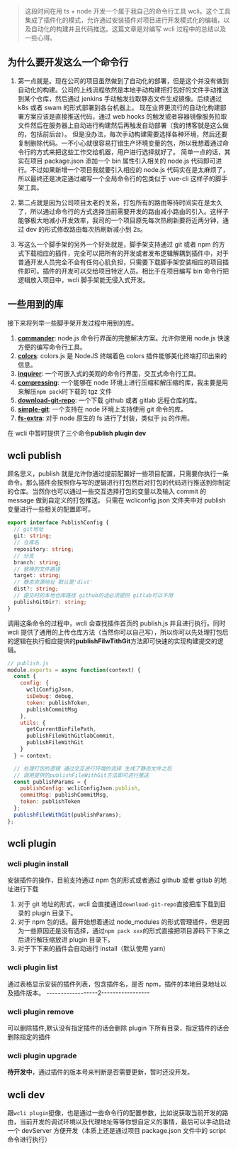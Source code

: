 > 这段时间在用 ts + node 开发一个属于我自己的命令行工具 wcli。这个工具集成了插件化的模式，允许通过安装插件对项目进行开发模式化的编辑，以及自动化的构建并且代码推送。这篇文章是对编写 wcli 过程中的总结以及一些心得。

## 为什么要开发这么一个命令行

1. 第一点就是。现在公司的项目虽然做到了自动化的部署，但是这个并没有做到自动化的构建。公司的上线流程依然是本地手动构建把打包好的文件手动推送到某个仓库，然后通过 jenkins 手动触发拉取静态文件生成镜像。后续通过 k8s 或者 swam 的形式部署到各台机器上。
   现在业界更流行的自动化构建部署方案应该是直接推送代码，通过 web hooks 的触发或者容器镜像服务拉取文件然后在服务器上自动进行构建然后再触发自动部署（我的博客就是这么做的，包括前后台）。
   但是没办法，每次手动构建需要选择各种环境，然后还要复制删除代码。一不小心就很容易打错生产环境变量的包，所以我想着通过命令行的方式来把这些工作交给机器，用户进行选择就好了。
   简单一点的话，其实在项目 package.json 添加一个 bin 属性引入相关的 node.js 代码即可进行。不过如果新增一个项目我就要引入相应的 node.js 代码实在是太麻烦了，所以最终还是决定通过编写一个全局命令行的包类似于 vue-cli 这样子的脚手架工具。

2) 第二点就是因为公司项目太老的关系，打包所有的路由等待时间实在是太久了，所以通过命令行的方式选择当前需要开发的路由减小路由的引入。这样子能够极大地减小开发效率，我司的一个项目原先每次热刷新要将近两分钟，通过 dev 的形式修改路由每次热刷新减小到 2s。

3) 写这么一个脚手架的另外一个好处就是，脚手架支持通过 git 或者 npm 的方式下载相应的插件，完全可以把所有的开发或者发布逻辑解耦到插件中，对于普通开发人员完全不会有任何心肌负担，只需要下载脚手架安装相应的项目插件即可。插件的开发可以交给项目特定人员。相比于在项目编写 bin 命令行把逻辑放入项目中，wcli 脚手架能无侵入式开发。

## 一些用到的库

接下来将列举一些脚手架开发过程中用到的库。

1. [**commander**](https://github.com/tj/commander.js): node.js 命令行界面的完整解决方案。允许你使用 node.js 快速方便的编写命令行工具。
2. [**colors**](https://github.com/Marak/colors.js): colors.js 是 NodeJS 终端着色 colors 插件能够美化终端打印出来的信息。
3. [**inquirer**](https://github.com/Marak/colors.js): 一个可嵌入式的美观的命令行界面，交互式命令行工具。
4. [**compressing**](https://www.npmjs.com/package/compressing): 一个能够在 node 环境上进行压缩和解压缩的库，我主要是用来解压`npm pack`时下载的 tgz 文件
5. [**download-git-repo**](https://www.npmjs.com/package/download-git-repo): 一个下载 github 或者 gitlab 远程仓库的库。
6. [**simple-git**](https://www.npmjs.com/package/simple-git): 一个支持在 node 环境上支持使用 git 命令的库。
7. [**fs-extra**](https://www.npmjs.com/package/fs-extra): 对于 node 原生的 fs 进行了封装，类似于 jq 的作用。

在 wcli 中暂时提供了三个命令**publish plugin dev**

## wcli publish

顾名思义，publish 就是允许你通过提前配置好一些项目配置，只需要你执行一条命令。那么插件会按照你与写的逻辑进行打包然后对打包的代码进行推送到你制定的仓库。当然你也可以通过一些交互选择打包的变量以及输入 commit 的 message 做到自定义的打包推送。
只需在 wcliconfig.json 文件夹中对 publish 变量进行一些相关的配置即可。

```ts
export interface PublishConfig {
  // git地址
  git: string;
  // 仓库名
  repository: string;
  // 分支
  branch: string;
  // 替换的文件路径
  target: string;
  // 静态资源地址 默认是'dist'
  dist?: string;
  // 提交时的本地仓库路径 github的话必须提供 gitlab可以不用
  publishGitDir?: string;
}
```

调用这条命令的过程中，wcli 会查找插件首页的 publish.js 并且进行执行。同时 wcli 提供了通用的上传仓库方法（当然你可以自己写），所以你可以先处理打包后的逻辑在执行相应提供的**publishFilwTithGit**方法即可快速的实现构建提交的逻辑。

```js
// publish.js
module.exports = async function(context) {
  const {
    config: {
      wcliConfigJson,
      isDebug: debug,
      token: publishToken,
      publishCommitMsg
    },
    utils: {
      getCurrentBinFilePath,
      publishFileWithGitlabCommit,
      publishFileWithGit
    }
  } = context;

  // 处理打包的逻辑 通过交互进行环境的选择 生成了静态文件之后
  // 调用提供的publishFileWithGit方法即可进行推送
  const publishParams = {
    publishConfig: wcliConfigJson.publish,
    commitMsg: publishCommitMsg,
    token: publishToken
  };
  publishFileWithGit(publishParams);
};
```

## wcli plugin

### wcli plugin install

安装插件的操作，目前支持通过 npm 包的形式或者通过 github 或者 gitlab 的地址进行下载

1. 对于 git 地址的形式，wcli 会直接通过`download-git-repo`直接把库下载到目录的 plugin 目录下。
2. 对于 npm 包的话。最开始想着通过 node_modules 的形式管理插件，但是因为一些原因还是没有选择，通过`npm pack xxx`的形式直接把项目源码下下来之后进行解压缩放进 plugin 目录下。
3. 对于下下来的插件会自动进行 install（默认使用 yarn）

### wcli plugin list

通过表格显示安装的插件列表，包含插件名，是否 npm，插件的本地目录地址以及插件版本。
------------------2-----------------

### wcli plugin remove

可以删除插件,默认没有指定插件的话会删除 plugin 下所有目录，指定插件的话会删除指定的插件

### wcli plugin upgrade

**待开发中**，通过插件的版本号来判断是否需要更新，暂时还没开发。

## wcli dev

跟`wcli plugin`挺像，也是通过一些命令行的配置参数，比如说获取当前开发的路由，当前开发的调试环境以及代理地址等等你想自定义的事情，最后可以手动启动一个 devServer 方便开发（本质上还是通过项目 package.json 文件中的 script 命令进行执行）
